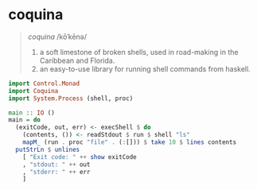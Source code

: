 # coquina

> *coquina*
> /kōˈkēnə/
> 1. a soft limestone of broken shells, used in road-making in the Caribbean and Florida.
> 2. an easy-to-use library for running shell commands from haskell.

```haskell
import Control.Monad
import Coquina
import System.Process (shell, proc)

main :: IO ()
main = do
  (exitCode, out, err) <- execShell $ do
    (contents, ()) <- readStdout $ run $ shell "ls"
    mapM_ (run . proc "file" . (:[])) $ take 10 $ lines contents
  putStrLn $ unlines
    [ "Exit code: " ++ show exitCode
    , "stdout: " ++ out
    , "stderr: " ++ err
    ]
```
